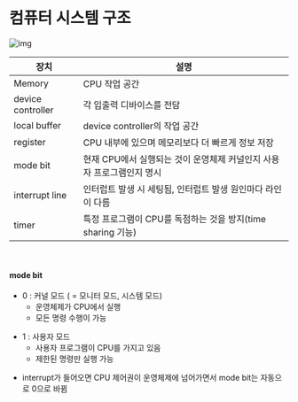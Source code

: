 # 컴퓨터 시스템 구조

![img](https://media.vlpt.us/images/infoqoch/post/c380970b-14ae-4d07-a5de-b67dd5b60b82/1.jpg)

| 장치              | 설명                                                         |
| ----------------- | ------------------------------------------------------------ |
| Memory            | CPU 작업 공간                                                |
| device controller | 각 입출력 디바이스를 전담                                    |
| local buffer      | device controller의 작업 공간                                |
| register          | CPU 내부에 있으며 메모리보다 더 빠르게 정보 저장             |
| mode bit          | 현재 CPU에서 실행되는 것이 운영체제 커널인지 사용자 프로그램인지 명시 |
| interrupt line    | 인터럽트 발생 시 세팅됨, 인터럽트 발생 원인마다 라인이 다름  |
| timer             | 특정 프로그램이 CPU를 독점하는 것을 방지(time sharing 기능)  |

</br>

#### mode bit

* 0 : 커널 모드 ( = 모니터 모드, 시스템 모드)
  * 운영체제가 CPU에서 실행
  * 모든 명령 수행이 가능

- 1 : 사용자 모드
  - 사용자 프로그램이 CPU를 가지고 있음
  - 제한된 명령만 실행 가능


* interrupt가 들어오면 CPU 제어권이 운영체제에 넘어가면서 mode bit는 자동으로 0으로 바뀜

</br>





​    